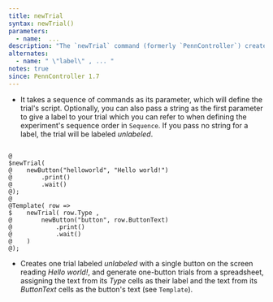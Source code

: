 ```yaml
---
title: newTrial
syntax: newTrial()
parameters:
  - name:  ... 
description: "The `newTrial` command (formerly `PennController`) creates a new PennController trial. You can use it in three environments: on its own to create a trial (since version 1.0), within `Template` to generate trials from a spreadsheet, or within the definition of the Ibex variable `items` to create single elements (deprecated since PennController 1.0)."
alternates:
  - name: " \"label\" , ... "
notes: true
since: PennController 1.7
---
```


+ It takes a sequence of commands as its parameter, which will define the trial's script. Optionally, you can also pass a string as the first parameter to give a label to your trial which you can refer to when defining the experiment's sequence order in `Sequence`. If you pass no string for a label, the trial will be labeled *unlabeled*.

<!--more-->

<pre><code class="language-diff-javascript diff-highlight try-data">
@
$newTrial(
@    newButton("helloworld", "Hello world!")
@        .print()
@        .wait()
@);
@
@Template( row => 
$    newTrial( row.Type ,
@        newButton("button", row.ButtonText)
@            .print()
@            .wait()
@    )
@);
</code></pre>

+ Creates one trial labeled *unlabeled* with a single button on the screen reading *Hello world!*, and generate one-button trials from a spreadsheet, assigning the text from its *Type* cells as their label and the text from its *ButtonText* cells as the button's text (see `Template`).		
